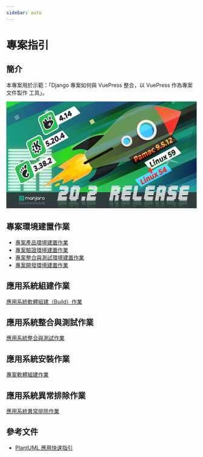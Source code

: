 ```yaml
---
sidebar: auto
---
```


# 專案指引

## 簡介

本專案用於示範：「Django 專案如何與 VuePress 整合，以 VuePress 作為專案文件製作
工具」。

![Manjaro KDE 桌面](assets/img/Manjaro-KDE.jpeg)

## 專案環境建置作業

- [專案產品環境建置作業](./App_Platform_Production.md)
- [專案驗證環境建置作業](./App_Platform_Stage.md)
- [專案整合與測試環境建置作業](./App_Platform_SIT.md)
- [專案開發環境建置作業](./App_Dev.md)

## 應用系統組建作業

[應用系統軟體組建（Build）作業](./App_SW_Build.md)

## 應用系統整合與測試作業

[應用系統整合與測試作業](./App_SIT.md)

## 應用系統安裝作業

[專案軟體組建作業](./App_SW_Build.md)

## 應用系統異常排除作業

[應用系統異常排除作業](./App_Diag_and_Fix_Problem.md)

## 參考文件

- [PlantUML 應用快速指引](./PlantUML.md)
